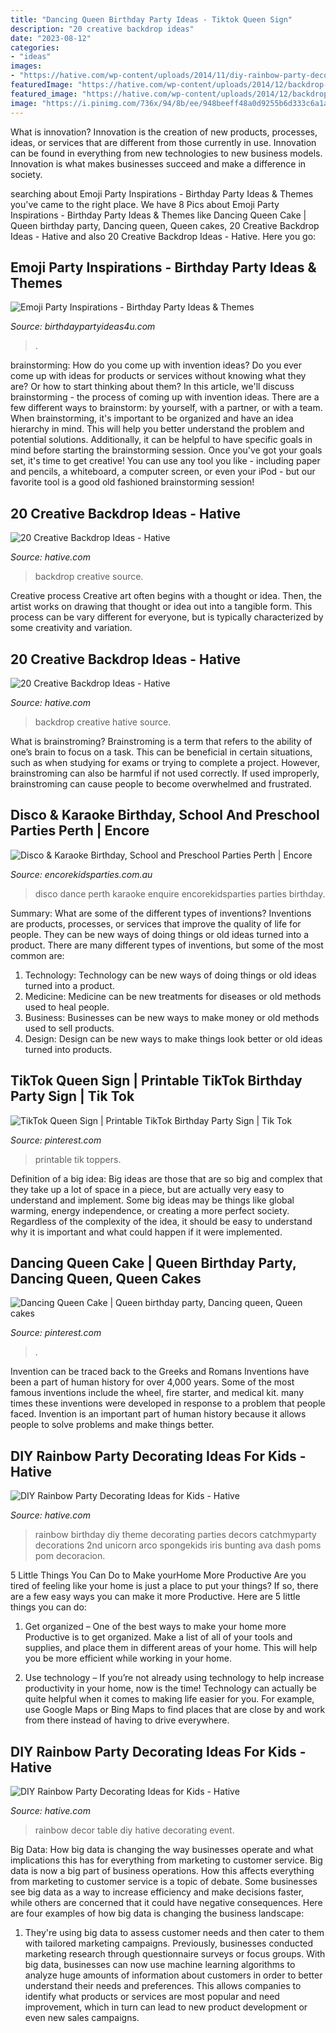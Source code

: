 ```yaml
---
title: "Dancing Queen Birthday Party Ideas - Tiktok Queen Sign"
description: "20 creative backdrop ideas"
date: "2023-08-12"
categories:
- "ideas"
images:
- "https://hative.com/wp-content/uploads/2014/11/diy-rainbow-party-decorating-ideas/5-rainbow-table-decor.jpg"
featuredImage: "https://hative.com/wp-content/uploads/2014/12/backdrop-ideas/5-creative-backdrop-ideas.jpg"
featured_image: "https://hative.com/wp-content/uploads/2014/12/backdrop-ideas/5-creative-backdrop-ideas.jpg"
image: "https://i.pinimg.com/736x/94/8b/ee/948beeff48a0d9255b6d333c6a1a392f.jpg"
---
```



What is innovation?
Innovation is the creation of new products, processes, ideas, or services that are different from those currently in use. Innovation can be found in everything from new technologies to new business models. Innovation is what makes businesses succeed and make a difference in society.

	

		
searching about Emoji Party Inspirations - Birthday Party Ideas &amp; Themes you've came to the right place. We have 8 Pics about Emoji Party Inspirations - Birthday Party Ideas &amp; Themes like Dancing Queen Cake | Queen birthday party, Dancing queen, Queen cakes, 20 Creative Backdrop Ideas - Hative and also 20 Creative Backdrop Ideas - Hative. Here you go:
		
    
## Emoji Party Inspirations - Birthday Party Ideas &amp; Themes

<img loading=lazy src="http://www.birthdaypartyideas4u.com/wp-content/uploads/2017/12/Emoji´s-Party.png" onerror="this.onerror=null;this.src='https://tse4.mm.bing.net/th?id=OIP.2uFOeRwyRd2yleprIUyH9gHaLZ&amp;pid=15.1';" alt="Emoji Party Inspirations - Birthday Party Ideas &amp; Themes">

_Source: birthdaypartyideas4u.com_

>. 

	

brainstorming: How do you come up with invention ideas?
Do you ever come up with ideas for products or services without knowing what they are? Or how to start thinking about them? In this article, we'll discuss brainstorming - the process of coming up with invention ideas.
There are a few different ways to brainstorm: by yourself, with a partner, or with a team. When brainstorming, it's important to be organized and have an idea hierarchy in mind. This will help you better understand the problem and potential solutions. Additionally, it can be helpful to have specific goals in mind before starting the brainstorming session. Once you've got your goals set, it's time to get creative! You can use any tool you like - including paper and pencils, a whiteboard, a computer screen, or even your iPod - but our favorite tool is a good old fashioned brainstorming session!

    
## 20 Creative Backdrop Ideas - Hative

<img loading=lazy src="https://hative.com/wp-content/uploads/2014/12/backdrop-ideas/5-creative-backdrop-ideas.jpg" onerror="this.onerror=null;this.src='https://tse2.mm.bing.net/th?id=OIP.aL7U0_YIQdbAzbS8mo4zwwHaLI&amp;pid=15.1';" alt="20 Creative Backdrop Ideas - Hative">

_Source: hative.com_

>backdrop creative source. 

	

Creative process
Creative art often begins with a thought or idea. Then, the artist works on drawing that thought or idea out into a tangible form. This process can be vary different for everyone, but is typically characterized by some creativity and variation.

    
## 20 Creative Backdrop Ideas - Hative

<img loading=lazy src="https://hative.com/wp-content/uploads/2014/12/backdrop-ideas/15-creative-backdrop-ideas.jpg" onerror="this.onerror=null;this.src='https://tse4.mm.bing.net/th?id=OIP.jwmRt-z7T6XjPxgeV9cKIgHaLH&amp;pid=15.1';" alt="20 Creative Backdrop Ideas - Hative">

_Source: hative.com_

>backdrop creative hative source. 

	

What is brainstroming?
Brainstroming is a term that refers to the ability of one’s brain to focus on a task. This can be beneficial in certain situations, such as when studying for exams or trying to complete a project. However, brainstroming can also be harmful if not used correctly. If used improperly, brainstroming can cause people to become overwhelmed and frustrated.

    
## Disco &amp; Karaoke Birthday, School And Preschool Parties Perth | Encore

<img loading=lazy src="http://www.encorekidsparties.com.au/sites/encorekidsparties.com.au/files/disco-lights-disco-party-perth-wa.jpg" onerror="this.onerror=null;this.src='https://tse1.mm.bing.net/th?id=OIP.U_HBi-dOU5Aio83CB1Y-oAHaEK&amp;pid=15.1';" alt="Disco &amp; Karaoke Birthday, School and Preschool Parties Perth | Encore">

_Source: encorekidsparties.com.au_

>disco dance perth karaoke enquire encorekidsparties parties birthday. 

	

Summary: What are some of the different types of inventions?
Inventions are products, processes, or services that improve the quality of life for people. They can be new ways of doing things or old ideas turned into a product. There are many different types of inventions, but some of the most common are:
1) Technology: Technology can be new ways of doing things or old ideas turned into a product.
2) Medicine: Medicine can be new treatments for diseases or old methods used to heal people.
3) Business: Businesses can be new ways to make money or old methods used to sell products.
4) Design: Design can be new ways to make things look better or old ideas turned into products.

    
## TikTok Queen Sign | Printable TikTok Birthday Party Sign | Tik Tok

<img loading=lazy src="https://i.pinimg.com/736x/94/8b/ee/948beeff48a0d9255b6d333c6a1a392f.jpg" onerror="this.onerror=null;this.src='https://tse2.mm.bing.net/th?id=OIP.lcrFs3FtcGVvE6qTV5MHXAHaF5&amp;pid=15.1';" alt="TikTok Queen Sign | Printable TikTok Birthday Party Sign | Tik Tok">

_Source: pinterest.com_

>printable tik toppers. 

	

Definition of a big idea:
Big ideas are those that are so big and complex that they take up a lot of space in a piece, but are actually very easy to understand and implement. Some big ideas may be things like global warming, energy independence, or creating a more perfect society. Regardless of the complexity of the idea, it should be easy to understand why it is important and what could happen if it were implemented.

    
## Dancing Queen Cake | Queen Birthday Party, Dancing Queen, Queen Cakes

<img loading=lazy src="https://i.pinimg.com/736x/0a/82/62/0a826236d5afa74a13389f2c0075681b--queen-cakes-dancing.jpg" onerror="this.onerror=null;this.src='https://tse4.mm.bing.net/th?id=OIP.y4qpis5fSWaUpX7TfOcFVAHaHa&amp;pid=15.1';" alt="Dancing Queen Cake | Queen birthday party, Dancing queen, Queen cakes">

_Source: pinterest.com_

>. 

	

Invention can be traced back to the Greeks and Romans
Inventions have been a part of human history for over 4,000 years. Some of the most famous inventions include the wheel, fire starter, and medical kit. many times these inventions were developed in response to a problem that people faced. Invention is an important part of human history because it allows people to solve problems and make things better.

    
## DIY Rainbow Party Decorating Ideas For Kids - Hative

<img loading=lazy src="https://hative.com/wp-content/uploads/2014/11/diy-rainbow-party-decorating-ideas/9-rainbow-wall-decors.jpg" onerror="this.onerror=null;this.src='https://tse3.mm.bing.net/th?id=OIP.xzvMCHYn0YUqLiz5Vc2PVAHaLL&amp;pid=15.1';" alt="DIY Rainbow Party Decorating Ideas for Kids - Hative">

_Source: hative.com_

>rainbow birthday diy theme decorating parties decors catchmyparty decorations 2nd unicorn arco spongekids iris bunting ava dash poms pom decoracion. 

	

5 Little Things You Can Do to Make yourHome More Productive
Are you tired of feeling like your home is just a place to put your things? If so, there are a few easy ways you can make it more Productive. Here are 5 little things you can do:
1. Get organized – One of the best ways to make your home more Productive is to get organized. Make a list of all of your tools and supplies, and place them in different areas of your home. This will help you be more efficient while working in your home.

2. Use technology – If you’re not already using technology to help increase productivity in your home, now is the time! Technology can actually be quite helpful when it comes to making life easier for you. For example, use Google Maps or Bing Maps to find places that are close by and work from there instead of having to drive everywhere.


    
## DIY Rainbow Party Decorating Ideas For Kids - Hative

<img loading=lazy src="https://hative.com/wp-content/uploads/2014/11/diy-rainbow-party-decorating-ideas/5-rainbow-table-decor.jpg" onerror="this.onerror=null;this.src='https://tse1.mm.bing.net/th?id=OIP.nMuxdESfSZj1uaUReL2v-AHaLI&amp;pid=15.1';" alt="DIY Rainbow Party Decorating Ideas for Kids - Hative">

_Source: hative.com_

>rainbow decor table diy hative decorating event. 

	

Big Data: How big data is changing the way businesses operate and what implications this has for everything from marketing to customer service.
Big data is now a big part of business operations. How this affects everything from marketing to customer service is a topic of debate. Some businesses see big data as a way to increase efficiency and make decisions faster, while others are concerned that it could have negative consequences. Here are four examples of how big data is changing the business landscape:
1) They're using big data to assess customer needs and then cater to them with tailored marketing campaigns. Previously, businesses conducted marketing research through questionnaire surveys or focus groups. With big data, businesses can now use machine learning algorithms to analyze huge amounts of information about customers in order to better understand their needs and preferences. This allows companies to identify what products or services are most popular and need improvement, which in turn can lead to new product development or even new sales campaigns.

